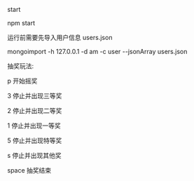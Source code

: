 start

npm start


运行前需要先导入用户信息 users.json

mongoimport -h 127.0.0.1 -d am -c user --jsonArray users.json

抽奖玩法:

p  开始摇奖

3  停止并出现三等奖

2  停止并出现二等奖

1  停止并出现一等奖

5  停止并出现特等奖

s  停止并出现其他奖

space 抽奖结束